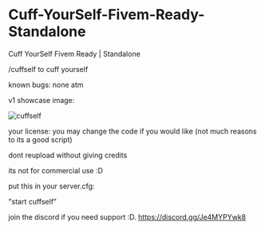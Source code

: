 # Cuff-YourSelf-Fivem-Ready-Standalone
Cuff YourSelf Fivem Ready | Standalone 


/cuffself to cuff yourself

known bugs:
none atm

v1 showcase image:

![cuffself](https://user-images.githubusercontent.com/122513007/233747345-f16847ec-dad3-481f-9587-7924e75363d0.JPG)


your license: you may change the code if you would like (not much reasons to its a good script)

dont reupload without giving credits

its not for commercial use :D

put this in your server.cfg:

"start cuffself"

join the discord if you need support :D. https://discord.gg/Je4MYPYwk8
